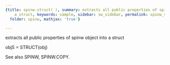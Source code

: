 ```yaml
---
{title: spinw.struct( ), summary: extracts all public properties of spinw object into
    a struct, keywords: sample, sidebar: sw_sidebar, permalink: spinw_struct.html,
  folder: spinw, mathjax: 'true'}

---
```

extracts all public properties of spinw object into a struct
 
objS = STRUCT(obj)
 
See also SPINW, SPINW.COPY.
 
